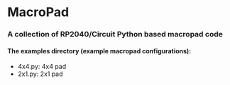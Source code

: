 # MacroPad

### A collection of RP2040/Circuit Python based macropad code
#### The examples directory (example macropad configurations): 
 - 4x4.py: 4x4 pad
 - 2x1.py: 2x1 pad

